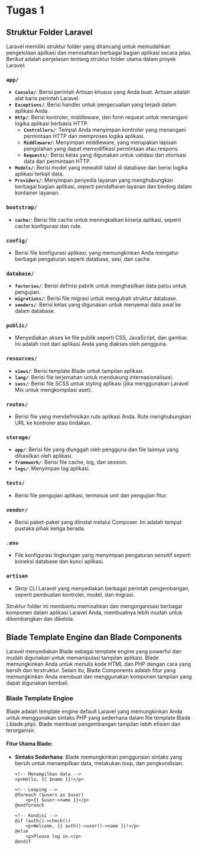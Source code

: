 # Tugas 1

## Struktur Folder Laravel

Laravel memiliki struktur folder yang dirancang untuk memudahkan pengelolaan aplikasi dan memisahkan berbagai bagian aplikasi secara jelas. Berikut adalah penjelasan tentang struktur folder utama dalam proyek Laravel:

### `app/`

- **`Console/`**: Berisi perintah Artisan khusus yang Anda buat. Artisan adalah alat baris perintah Laravel.
- **`Exceptions/`**: Berisi handler untuk pengecualian yang terjadi dalam aplikasi Anda.
- **`Http/`**: Berisi kontroler, middleware, dan form request untuk menangani logika aplikasi berbasis HTTP.
  - **`Controllers/`**: Tempat Anda menyimpan kontroler yang menangani permintaan HTTP dan memproses logika aplikasi.
  - **`Middleware/`**: Menyimpan middleware, yang merupakan lapisan pengolahan yang dapat memodifikasi permintaan atau respons.
  - **`Requests/`**: Berisi kelas yang digunakan untuk validasi dan otorisasi data dari permintaan HTTP.
- **`Models/`**: Berisi model yang mewakili tabel di database dan berisi logika aplikasi terkait data.
- **`Providers/`**: Menyimpan penyedia layanan yang menghubungkan berbagai bagian aplikasi, seperti pendaftaran layanan dan binding dalam kontainer layanan.

### `bootstrap/`

- **`cache/`**: Berisi file cache untuk meningkatkan kinerja aplikasi, seperti cache konfigurasi dan rute.

### `config/`

- Berisi file konfigurasi aplikasi, yang memungkinkan Anda mengatur berbagai pengaturan seperti database, sesi, dan cache.

### `database/`

- **`factories/`**: Berisi definisi pabrik untuk menghasilkan data palsu untuk pengujian.
- **`migrations/`**: Berisi file migrasi untuk mengubah struktur database.
- **`seeders/`**: Berisi kelas yang digunakan untuk menyemai data awal ke dalam database.

### `public/`

- Menyediakan akses ke file publik seperti CSS, JavaScript, dan gambar. Ini adalah root dari aplikasi Anda yang diakses oleh pengguna.

### `resources/`

- **`views/`**: Berisi template Blade untuk tampilan aplikasi.
- **`lang/`**: Berisi file terjemahan untuk mendukung internasionalisasi.
- **`sass/`**: Berisi file SCSS untuk styling aplikasi (jika menggunakan Laravel Mix untuk mengkompilasi aset).

### `routes/`

- Berisi file yang mendefinisikan rute aplikasi Anda. Rute menghubungkan URL ke kontroler atau tindakan.

### `storage/`

- **`app/`**: Berisi file yang diunggah oleh pengguna dan file lainnya yang dihasilkan oleh aplikasi.
- **`framework/`**: Berisi file cache, log, dan session.
- **`logs/`**: Menyimpan log aplikasi.

### `tests/`

- Berisi file pengujian aplikasi, termasuk unit dan pengujian fitur.

### `vendor/`

- Berisi paket-paket yang diinstal melalui Composer. Ini adalah tempat pustaka pihak ketiga berada.

### `.env`

- File konfigurasi lingkungan yang menyimpan pengaturan sensitif seperti koneksi database dan kunci aplikasi.

### `artisan`

- Skrip CLI Laravel yang menyediakan berbagai perintah pengembangan, seperti pembuatan kontroler, model, dan migrasi.

Struktur folder ini membantu memisahkan dan mengorganisasi berbagai komponen dalam aplikasi Laravel Anda, membuatnya lebih mudah untuk dikembangkan dan dikelola.




## Blade Template Engine dan Blade Components

Laravel menyediakan Blade sebagai template engine yang powerful dan mudah digunakan untuk memanipulasi tampilan aplikasi. Blade memungkinkan Anda untuk menulis kode HTML dan PHP dengan cara yang bersih dan terstruktur. Selain itu, Blade Components adalah fitur yang memungkinkan Anda membuat dan menggunakan komponen tampilan yang dapat digunakan kembali.

### Blade Template Engine

Blade adalah template engine default Laravel yang memungkinkan Anda untuk menggunakan sintaks PHP yang sederhana dalam file template Blade (.blade.php). Blade membuat pengembangan tampilan lebih efisien dan terorganisir.

#### Fitur Utama Blade:

- **Sintaks Sederhana**: Blade memungkinkan penggunaan sintaks yang bersih untuk menampilkan data, melakukan loop, dan pengkondisian.
  
  ```blade
  <!-- Menampilkan data -->
  <p>Hello, {{ $name }}!</p>

  <!-- Looping -->
  @foreach ($users as $user)
      <p>{{ $user->name }}</p>
  @endforeach

  <!-- Kondisi -->
  @if (auth()->check())
      <p>Welcome, {{ auth()->user()->name }}!</p>
  @else
      <p>Please log in.</p>
  @endif


